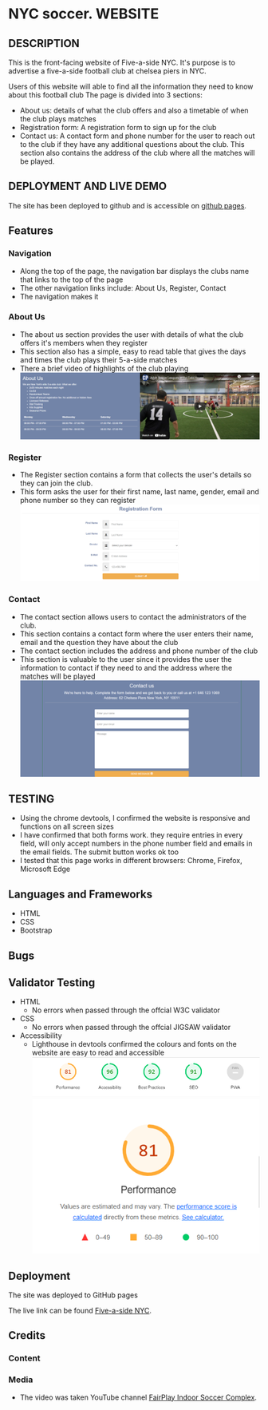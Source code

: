 # NYC soccer. WEBSITE

## DESCRIPTION

This is the front-facing website of Five-a-side NYC. It's purpose is to advertise a five-a-side football club at chelsea piers in NYC.

Users of this website will able to find all the information they need to know about this football club
The page is divided into 3 sections:

-   About us: details of what the club offers and also a timetable of when the club plays matches
-   Registration form: A registration form to sign up for the club
-   Contact us: A contact form and phone number for the user to reach out to the club if they have any additional      questions about the club. This section also contains the address of the club where all the matches will be played.


## DEPLOYMENT AND LIVE DEMO

The site has been deployed to github and is accessible on [github pages]( https://jcurran1289.github.io/PP1-FiveASideNYC/).

## Features

### Navigation

-  Along the top of the page, the navigation bar displays the clubs name that links to the top of the page 
-  The other navigation links include: About Us, Register, Contact
-  The navigation makes it

### About Us
- The about us section provides the user with details of what the club offers it's members when they register
- This section also has a simple, easy to read table that gives the days and times the club plays their 5-a-side matches
- There a brief video of highlights of the club playing
![about-us screenshot](Images/about-us.PNG)

### Register
- The Register section contains a form that collects the user's details so they can join the club.
- This form asks the user for their first name, last name, gender, email and phone number so they can register
![register screenshot](Images/register.PNG)

### Contact
- The contact section allows users to contact the administrators of the club. 
- This section contains a contact form where the user enters their name, email and the question they have about the club
- The contact section includes the address and phone number of the club
- This section is valuable to the user since it provides the user the information to contact if they need to and the address where the matches will be played
![contact screenshot](Images/contact.PNG)

## TESTING

- Using the chrome devtools, I confirmed the website is responsive and functions on all screen sizes
- I have confirmed that both forms work. they require entries in every field, will only accept numbers in the phone number field and emails in the email fields. The submit button works ok too
- I tested that this page works in different browsers: Chrome, Firefox, Microsoft Edge 

## Languages and Frameworks

-   HTML
-   CSS
-   Bootstrap

## Bugs


## Validator Testing

- HTML
    - No errors when passed through the offcial W3C validator
- CSS
    - No errors when passed through the offcial JIGSAW validator
- Accessibility
    - Lighthouse in devtools confirmed the colours and fonts on the website are easy to read and accessible
![contact screenshot](Images/performance_1.PNG)
![contact screenshot](Images/performance_2.PNG)


## Deployment
The site was deployed to GitHub pages

The live link can be found [Five-a-side NYC]( https://jcurran1289.github.io/PP1-FiveASideNYC/).

## Credits
### Content
### Media
- The video was taken YouTube channel  [FairPlay Indoor Soccer Complex](https://www.youtube.com/channel/UCnKTEhr_UrLvtZlE-_wPkTw).